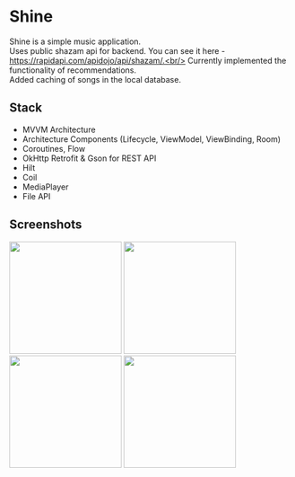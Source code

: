 # Shine
Shine is a simple music application.<br/>
Uses public shazam api for backend. You can see it here - https://rapidapi.com/apidojo/api/shazam/.<br/>
Currently implemented the functionality of recommendations.<br/>
Added caching of songs in the local database.

## Stack
+ MVVM Architecture
+ Architecture Components (Lifecycle, ViewModel, ViewBinding, Room)
+ Coroutines, Flow
+ OkHttp Retrofit & Gson for REST API
+ Hilt
+ Coil
+ MediaPlayer
+ File API



## Screenshots
<img src="https://user-images.githubusercontent.com/120521297/228855211-469a5f5c-ff79-4244-acd4-f0ae5cb405b8.png" width="200"> <img src="https://user-images.githubusercontent.com/120521297/228856587-d438aba2-c02f-4496-af37-ba8844fbf687.png" width="200"> <img src="https://user-images.githubusercontent.com/120521297/228856619-d40ebdec-3d13-4ad2-88b5-e78d356b1f37.png" width="200"> <img src="https://user-images.githubusercontent.com/120521297/228856629-b9e772c1-39b6-4dbf-8e87-9593de19840c.png" width="200"> 
